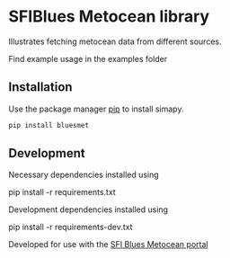 # SFIBlues Metocean library

Illustrates fetching metocean data from different sources. 

Find example usage in the examples folder

## Installation

Use the package manager [pip](https://pip.pypa.io/en/stable/) to install simapy.

```bash
pip install bluesmet
```

## Development

Necessary dependencies installed using

pip install -r requirements.txt

Development dependencies installed using

pip install -r requirements-dev.txt

Developed for use with the  [SFI Blues Metocean portal](https://sfiblues-portal.azurewebsites.net/met)



